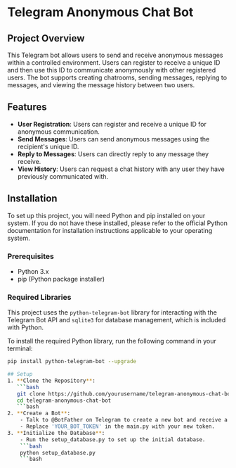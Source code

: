 # Telegram Anonymous Chat Bot

## Project Overview
This Telegram bot allows users to send and receive anonymous messages within a controlled environment. Users can register to receive a unique ID and then use this ID to communicate anonymously with other registered users. The bot supports creating chatrooms, sending messages, replying to messages, and viewing the message history between two users.

## Features
- **User Registration**: Users can register and receive a unique ID for anonymous communication.
- **Send Messages**: Users can send anonymous messages using the recipient's unique ID.
- **Reply to Messages**: Users can directly reply to any message they receive.
- **View History**: Users can request a chat history with any user they have previously communicated with.

## Installation
To set up this project, you will need Python and pip installed on your system. If you do not have these installed, please refer to the official Python documentation for installation instructions applicable to your operating system.

### Prerequisites
- Python 3.x
- pip (Python package installer)

### Required Libraries
This project uses the `python-telegram-bot` library for interacting with the Telegram Bot API and `sqlite3` for database management, which is included with Python.

To install the required Python library, run the following command in your terminal:

```bash
pip install python-telegram-bot --upgrade

## Setup
1. **Clone the Repository**:
   ```bash
   git clone https://github.com/yourusername/telegram-anonymous-chat-bot.git
   cd telegram-anonymous-chat-bot
   ```bash
2. **Create a Bot**:
    - Talk to @BotFather on Telegram to create a new bot and receive a token.
    - Replace 'YOUR_BOT_TOKEN' in the main.py with your new token.
3. **Initialize the Database**:
    - Run the setup_database.py to set up the initial database.
    ```bash
    python setup_database.py
    ```bash